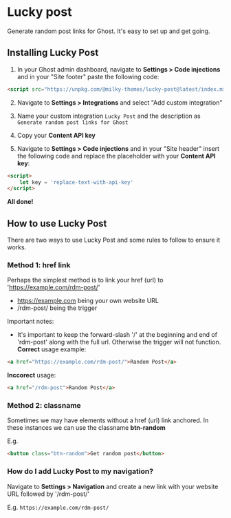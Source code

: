 # Lucky post

Generate random post links for Ghost. It's easy to set up and get going.

## Installing Lucky Post

1. In your Ghost admin dashboard, navigate to **Settings > Code injections** and in your "Site footer" paste the following code:
```html
<script src="https://unpkg.com/@milky-themes/lucky-post@latest/index.min.js"></script>
```

2. Navigate to **Settings > Integrations** and select "Add custom integration"

3. Name your custom integration `Lucky Post` and the description as `Generate random post links for Ghost`

4. Copy your **Content API key**

5. Navigate to **Settings > Code injections** and in your "Site header" insert the following code and replace the placeholder with your **Content API key**:
```html
<script>
    let key = 'replace-text-with-api-key'
</script>
```

**All done!**

## How to use Lucky Post

There are two ways to use Lucky Post and some rules to follow to ensure it works.

### Method 1: href link

Perhaps the simplest method is to link your href (url) to 'https://example.com/rdm-post/'
- https://example.com being your own website URL
- /rdm-post/ being the trigger

Important notes:
- It's important to keep the forward-slash '/' at the beginning and end of 'rdm-post' along with the full url. Otherwise the trigger will not function.
**Correct** usage example:
```html
<a href="https://example.com/rdm-post/">Random Post</a>
```
**Inccorect** usage:
```html
<a href="/rdm-post">Random Post</a>
```

### Method 2: classname

Sometimes we may have elements without a href (url) link anchored. In these instances we can use the classname **btn-random**

E.g.
```html
<button class="btn-random">Get random post</button>
```

### How do I add Lucky Post to my navigation?

Navigate to **Settings > Navigation** and create a new link with your website URL followed by '/rdm-post/'

E.g. `https://example.com/rdm-post/`